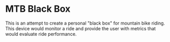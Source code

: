 # MTB Black Box

This is an attempt to create a personal "black box" for mountain bike riding. This device would monitor a ride and provide the user with metrics that would evaluate ride performance.
